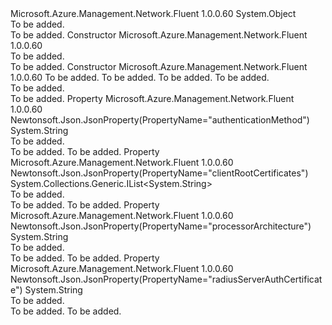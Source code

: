 <Type Name="VpnClientParametersInner" FullName="Microsoft.Azure.Management.Network.Fluent.Models.VpnClientParametersInner">
  <TypeSignature Language="C#" Value="public class VpnClientParametersInner" />
  <TypeSignature Language="ILAsm" Value=".class public auto ansi beforefieldinit VpnClientParametersInner extends System.Object" />
  <TypeSignature Language="DocId" Value="T:Microsoft.Azure.Management.Network.Fluent.Models.VpnClientParametersInner" />
  <TypeSignature Language="VB.NET" Value="Public Class VpnClientParametersInner" />
  <TypeSignature Language="F#" Value="type VpnClientParametersInner = class" />
  <AssemblyInfo>
    <AssemblyName>Microsoft.Azure.Management.Network.Fluent</AssemblyName>
    <AssemblyVersion>1.0.0.60</AssemblyVersion>
  </AssemblyInfo>
  <Base>
    <BaseTypeName>System.Object</BaseTypeName>
  </Base>
  <Interfaces />
  <Docs>
    <summary>To be added.</summary>
    <remarks>To be added.</remarks>
  </Docs>
  <Members>
    <Member MemberName=".ctor">
      <MemberSignature Language="C#" Value="public VpnClientParametersInner ();" />
      <MemberSignature Language="ILAsm" Value=".method public hidebysig specialname rtspecialname instance void .ctor() cil managed" />
      <MemberSignature Language="DocId" Value="M:Microsoft.Azure.Management.Network.Fluent.Models.VpnClientParametersInner.#ctor" />
      <MemberSignature Language="VB.NET" Value="Public Sub New ()" />
      <MemberType>Constructor</MemberType>
      <AssemblyInfo>
        <AssemblyName>Microsoft.Azure.Management.Network.Fluent</AssemblyName>
        <AssemblyVersion>1.0.0.60</AssemblyVersion>
      </AssemblyInfo>
      <Parameters />
      <Docs>
        <summary>To be added.</summary>
        <remarks>To be added.</remarks>
      </Docs>
    </Member>
    <Member MemberName=".ctor">
      <MemberSignature Language="C#" Value="public VpnClientParametersInner (string processorArchitecture = null, string authenticationMethod = null, string radiusServerAuthCertificate = null, System.Collections.Generic.IList&lt;string&gt; clientRootCertificates = null);" />
      <MemberSignature Language="ILAsm" Value=".method public hidebysig specialname rtspecialname instance void .ctor(string processorArchitecture, string authenticationMethod, string radiusServerAuthCertificate, class System.Collections.Generic.IList`1&lt;string&gt; clientRootCertificates) cil managed" />
      <MemberSignature Language="DocId" Value="M:Microsoft.Azure.Management.Network.Fluent.Models.VpnClientParametersInner.#ctor(System.String,System.String,System.String,System.Collections.Generic.IList{System.String})" />
      <MemberSignature Language="VB.NET" Value="Public Sub New (Optional processorArchitecture As String = null, Optional authenticationMethod As String = null, Optional radiusServerAuthCertificate As String = null, Optional clientRootCertificates As IList(Of String) = null)" />
      <MemberSignature Language="F#" Value="new Microsoft.Azure.Management.Network.Fluent.Models.VpnClientParametersInner : string * string * string * System.Collections.Generic.IList&lt;string&gt; -&gt; Microsoft.Azure.Management.Network.Fluent.Models.VpnClientParametersInner" Usage="new Microsoft.Azure.Management.Network.Fluent.Models.VpnClientParametersInner (processorArchitecture, authenticationMethod, radiusServerAuthCertificate, clientRootCertificates)" />
      <MemberType>Constructor</MemberType>
      <AssemblyInfo>
        <AssemblyName>Microsoft.Azure.Management.Network.Fluent</AssemblyName>
        <AssemblyVersion>1.0.0.60</AssemblyVersion>
      </AssemblyInfo>
      <Parameters>
        <Parameter Name="processorArchitecture" Type="System.String" />
        <Parameter Name="authenticationMethod" Type="System.String" />
        <Parameter Name="radiusServerAuthCertificate" Type="System.String" />
        <Parameter Name="clientRootCertificates" Type="System.Collections.Generic.IList&lt;System.String&gt;" />
      </Parameters>
      <Docs>
        <param name="processorArchitecture">To be added.</param>
        <param name="authenticationMethod">To be added.</param>
        <param name="radiusServerAuthCertificate">To be added.</param>
        <param name="clientRootCertificates">To be added.</param>
        <summary>To be added.</summary>
        <remarks>To be added.</remarks>
      </Docs>
    </Member>
    <Member MemberName="AuthenticationMethod">
      <MemberSignature Language="C#" Value="public string AuthenticationMethod { get; set; }" />
      <MemberSignature Language="ILAsm" Value=".property instance string AuthenticationMethod" />
      <MemberSignature Language="DocId" Value="P:Microsoft.Azure.Management.Network.Fluent.Models.VpnClientParametersInner.AuthenticationMethod" />
      <MemberSignature Language="VB.NET" Value="Public Property AuthenticationMethod As String" />
      <MemberSignature Language="F#" Value="member this.AuthenticationMethod : string with get, set" Usage="Microsoft.Azure.Management.Network.Fluent.Models.VpnClientParametersInner.AuthenticationMethod" />
      <MemberType>Property</MemberType>
      <AssemblyInfo>
        <AssemblyName>Microsoft.Azure.Management.Network.Fluent</AssemblyName>
        <AssemblyVersion>1.0.0.60</AssemblyVersion>
      </AssemblyInfo>
      <Attributes>
        <Attribute>
          <AttributeName>Newtonsoft.Json.JsonProperty(PropertyName="authenticationMethod")</AttributeName>
        </Attribute>
      </Attributes>
      <ReturnValue>
        <ReturnType>System.String</ReturnType>
      </ReturnValue>
      <Docs>
        <summary>To be added.</summary>
        <value>To be added.</value>
        <remarks>To be added.</remarks>
      </Docs>
    </Member>
    <Member MemberName="ClientRootCertificates">
      <MemberSignature Language="C#" Value="public System.Collections.Generic.IList&lt;string&gt; ClientRootCertificates { get; set; }" />
      <MemberSignature Language="ILAsm" Value=".property instance class System.Collections.Generic.IList`1&lt;string&gt; ClientRootCertificates" />
      <MemberSignature Language="DocId" Value="P:Microsoft.Azure.Management.Network.Fluent.Models.VpnClientParametersInner.ClientRootCertificates" />
      <MemberSignature Language="VB.NET" Value="Public Property ClientRootCertificates As IList(Of String)" />
      <MemberSignature Language="F#" Value="member this.ClientRootCertificates : System.Collections.Generic.IList&lt;string&gt; with get, set" Usage="Microsoft.Azure.Management.Network.Fluent.Models.VpnClientParametersInner.ClientRootCertificates" />
      <MemberType>Property</MemberType>
      <AssemblyInfo>
        <AssemblyName>Microsoft.Azure.Management.Network.Fluent</AssemblyName>
        <AssemblyVersion>1.0.0.60</AssemblyVersion>
      </AssemblyInfo>
      <Attributes>
        <Attribute>
          <AttributeName>Newtonsoft.Json.JsonProperty(PropertyName="clientRootCertificates")</AttributeName>
        </Attribute>
      </Attributes>
      <ReturnValue>
        <ReturnType>System.Collections.Generic.IList&lt;System.String&gt;</ReturnType>
      </ReturnValue>
      <Docs>
        <summary>To be added.</summary>
        <value>To be added.</value>
        <remarks>To be added.</remarks>
      </Docs>
    </Member>
    <Member MemberName="ProcessorArchitecture">
      <MemberSignature Language="C#" Value="public string ProcessorArchitecture { get; set; }" />
      <MemberSignature Language="ILAsm" Value=".property instance string ProcessorArchitecture" />
      <MemberSignature Language="DocId" Value="P:Microsoft.Azure.Management.Network.Fluent.Models.VpnClientParametersInner.ProcessorArchitecture" />
      <MemberSignature Language="VB.NET" Value="Public Property ProcessorArchitecture As String" />
      <MemberSignature Language="F#" Value="member this.ProcessorArchitecture : string with get, set" Usage="Microsoft.Azure.Management.Network.Fluent.Models.VpnClientParametersInner.ProcessorArchitecture" />
      <MemberType>Property</MemberType>
      <AssemblyInfo>
        <AssemblyName>Microsoft.Azure.Management.Network.Fluent</AssemblyName>
        <AssemblyVersion>1.0.0.60</AssemblyVersion>
      </AssemblyInfo>
      <Attributes>
        <Attribute>
          <AttributeName>Newtonsoft.Json.JsonProperty(PropertyName="processorArchitecture")</AttributeName>
        </Attribute>
      </Attributes>
      <ReturnValue>
        <ReturnType>System.String</ReturnType>
      </ReturnValue>
      <Docs>
        <summary>To be added.</summary>
        <value>To be added.</value>
        <remarks>To be added.</remarks>
      </Docs>
    </Member>
    <Member MemberName="RadiusServerAuthCertificate">
      <MemberSignature Language="C#" Value="public string RadiusServerAuthCertificate { get; set; }" />
      <MemberSignature Language="ILAsm" Value=".property instance string RadiusServerAuthCertificate" />
      <MemberSignature Language="DocId" Value="P:Microsoft.Azure.Management.Network.Fluent.Models.VpnClientParametersInner.RadiusServerAuthCertificate" />
      <MemberSignature Language="VB.NET" Value="Public Property RadiusServerAuthCertificate As String" />
      <MemberSignature Language="F#" Value="member this.RadiusServerAuthCertificate : string with get, set" Usage="Microsoft.Azure.Management.Network.Fluent.Models.VpnClientParametersInner.RadiusServerAuthCertificate" />
      <MemberType>Property</MemberType>
      <AssemblyInfo>
        <AssemblyName>Microsoft.Azure.Management.Network.Fluent</AssemblyName>
        <AssemblyVersion>1.0.0.60</AssemblyVersion>
      </AssemblyInfo>
      <Attributes>
        <Attribute>
          <AttributeName>Newtonsoft.Json.JsonProperty(PropertyName="radiusServerAuthCertificate")</AttributeName>
        </Attribute>
      </Attributes>
      <ReturnValue>
        <ReturnType>System.String</ReturnType>
      </ReturnValue>
      <Docs>
        <summary>To be added.</summary>
        <value>To be added.</value>
        <remarks>To be added.</remarks>
      </Docs>
    </Member>
  </Members>
</Type>